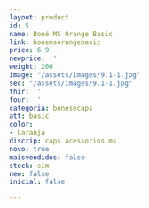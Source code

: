 ```yaml
---
layout: product
id: 5
name: Boné MS Orange Basic
link: bonemsorangebasic
price: 6.9
newprice: ''
weight: 200
image: "/assets/images/9.1-1.jpg"
sec: "/assets/images/9.1-1.jpg"
thir: ''
four: ''
categoria: bonesecaps
att: basic
color:
- Laranja
discrip: caps acessorios ms
novo: true
maisvendidos: false
stock: sim
new: false
inicial: false

---
```

